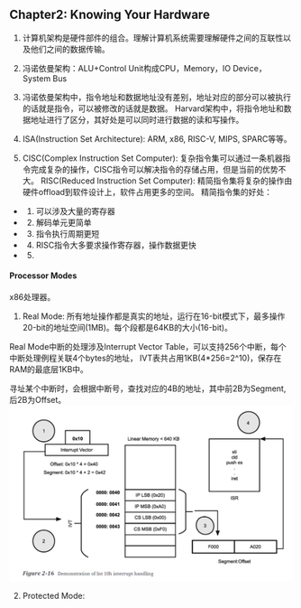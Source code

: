 ## Chapter2: Knowing Your Hardware

1. 计算机架构是硬件部件的组合。理解计算机系统需要理解硬件之间的互联性以及他们之间的数据传输。

2. 冯诺依曼架构：ALU+Control Unit构成CPU，Memory，IO Device，System Bus
3. 冯诺依曼架构中，指令地址和数据地址没有差别，地址对应的部分可以被执行的话就是指令，可以被修改的话就是数据。
Harvard架构中，将指令地址和数据地址进行了区分，其好处是可以同时进行数据的读和写操作。

4. ISA(Instruction Set Architecture): ARM, x86, RISC-V, MIPS, SPARC等等。
5. CISC(Complex Instruction Set Computer): 复杂指令集可以通过一条机器指令完成复杂的操作，CISC指令可以解决指令的存储占用，但是当前的优势不大。
RISC(Reduced Instruction Set Computer): 精简指令集将复杂的操作由硬件offload到软件设计上，软件占用更多的空间。
精简指令集的好处：
- 1. 可以涉及大量的寄存器
- 2. 解码单元更简单
- 3. 指令执行周期更短
- 4. RISC指令大多要求操作寄存器，操作数据更快
- 5. 

#### Processor Modes

x86处理器。

1. Real Mode: 所有地址操作都是真实的地址，运行在16-bit模式下，最多操作20-bit的地址空间(1MB)。每个段都是64KB的大小(16-bit)。

Real Mode中断的处理涉及Interrupt Vector Table，可以支持256个中断，每个中断处理例程关联4个bytes的地址，
IVT表共占用1KB(4*256=2^10)，保存在RAM的最底层1KB中。

寻址某个中断时，会根据中断号，查找对应的4B的地址，其中前2B为Segment, 后2B为Offset。
![RealModeInterrupt](./images/02_realmode_interrupt.png)

2. Protected Mode:
